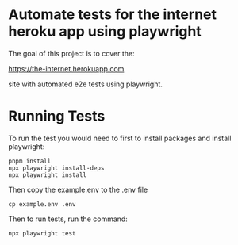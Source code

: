 # Automate tests for the internet heroku app using playwright

The goal of this project is to cover the:

https://the-internet.herokuapp.com

site with automated e2e tests using playwright.

# Running Tests

To run the test you would need to first to install packages and install playwright:

```
pnpm install
npx playwright install-deps
npx playwright install
```

Then copy the example.env to the .env file

```
cp example.env .env
```

Then to run tests, run the command:

```
npx playwright test
```
